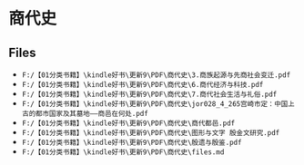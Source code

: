 # 商代史

## Files

- `F:/【01分类书籍】\kindle好书\更新9\PDF\商代史\3.商族起源与先商社会变迁.pdf`
- `F:/【01分类书籍】\kindle好书\更新9\PDF\商代史\6.商代经济与科技.pdf`
- `F:/【01分类书籍】\kindle好书\更新9\PDF\商代史\7.商代社会生活与礼俗.pdf`
- `F:/【01分类书籍】\kindle好书\更新9\PDF\商代史\jor028_4_265宫崎市定：中国上古的都市国家及其墓地——商邑在何处.pdf`
- `F:/【01分类书籍】\kindle好书\更新9\PDF\商代史\商代都邑.pdf`
- `F:/【01分类书籍】\kindle好书\更新9\PDF\商代史\图形与文字 殷金文研究.pdf`
- `F:/【01分类书籍】\kindle好书\更新9\PDF\商代史\殷遗与殷鉴.pdf`
- `F:/【01分类书籍】\kindle好书\更新9\PDF\商代史\files.md`
